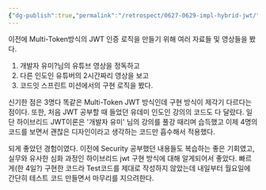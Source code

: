 ```yaml
---
{"dg-publish":true,"permalink":"/retrospect/0627-0629-impl-hybrid-jwt/","noteIcon":"","created":"2025-07-06T17:15:45.241+09:00","updated":"2025-07-13T21:34:45.636+09:00"}
---
```





이전에 Multi-Token방식의 JWT 인증 로직을 만들기 위해 여러 자료들 및 영상들을 봤다.
1. 개발자 유미?님의 유튜브 영상을 정독하고 
2. 다른 인도인 유튜버의 2시간짜리 영상을 보고 
3. 코드잇 스프린트 미션에서의 구현 로직을 봤다.

신기한 점은 3명다 똑같은 Multi-Token JWT 방식인데 구현 방식이 제각기 다르다는 점이다.
또한, 처음 JWT 공부할 때 들었던 유데미 인도인 강의의 코드도 다 달랐다.
일단 하이브리드 JWT이론은 '개발자 유미' 님의 강의를 풀강 때리며 습득했고 이제 4명의 코드를 보면서 괜찮은 디자인이라고 생각하는 코드만 흡수해서 적용했다.

되게 좋았던 경험이였다.
이전에 Security 공부했던 내용들도 복습하는 좋은 기회였고, 실무와 유사한 심화 과정인 하이브리드 jwt 구현 방식에 대해 알게되어서 좋았다.
빠르게(한 4일?) 구현한 코드라 Test코드를 제대로 작성하지 않았는데 내일부터 월요일에 간단히 테스트 코드 만들면서 마무리를 지으려한다.
